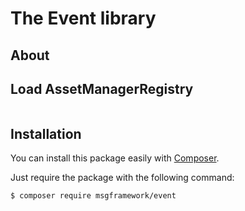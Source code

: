 # The Event library

## About


## Load AssetManagerRegistry

``` php
```

## Installation

You can install this package easily with [Composer](https://getcomposer.org/).

Just require the package with the following command:

    $ composer require msgframework/event
